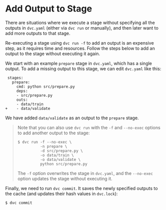 # Add Output to Stage

There are situations where we execute a stage without specifying all the
<abbr>outputs</abbr> in `dvc.yaml` (either via `dvc run` or manually), and then
later want to add more outputs to that stage.

Re-executing a stage using `dvc run -f` to add an output is an expensive step,
as it requires time and resources. Follow the steps below to add an output to
the stage without executing it again.

We start with an example `prepare` stage in `dvc.yaml`, which has a single
output. To add a missing output to this stage, we can edit `dvc.yaml` like this:

```git
 stages:
   prepare:
     cmd: python src/prepare.py
     deps:
     - src/prepare.py
     outs:
     - data/train
+    - data/validate
```

We have added `data/validate` as an output to the `prepare` stage.

> Note that you can also use `dvc run` with the `-f` and `--no-exec` options to
> add another output to the stage:
>
> ```dvc
> $ dvc run -f --no-exec \
>           -n prepare \
>           -d src/prepare.py \
>           -o data/train \
>           -o data/validate \
>           python src/prepare.py
> ```
>
> The `-f` option overwrites the stage in `dvc.yaml`, and the `--no-exec` option
> updates the stage without executing it.

Finally, we need to run `dvc commit`. It saves the newly specified outputs to
the <abbr>cache</abbr> (and updates their hash values in `dvc.lock`):

```dvc
$ dvc commit
```
